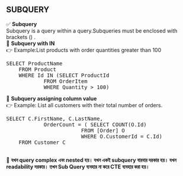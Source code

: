 ## SUBQUERY 
✅ <B>Subquery </B> <BR> Subquery is a query within a query.Subqueries must be enclosed with brackets () . <BR> 
🔷 <B>Subquery with IN </B>   <br> 
👉 Example:List products with order quantities greater than 100
<pre>SELECT ProductName
	FROM Product
	WHERE Id IN (SELECT ProductId
			FROM OrderItem
			WHERE Quantity > 100)    </pre>		 
🔷 <b>Subquery assigning column value</b> <br> 
👉 Example:  List all customers with their total number of orders.
<pre>SELECT C.FirstName, C.LastName,
			OrderCount = ( SELECT COUNT(O.Id)
						FROM [Order] O 
						WHERE O.CustomerId = C.Id)
	FROM Customer C   </pre>		 

<br>
🔷 <b> যখন query complex এবং nested হয়। যখন একই subquery বারবার দরকার হয়। যখন readability দরকার। তখন Sub Query ব্যবহার না করে CTE ব্যবহার করা হয়। </b> 


